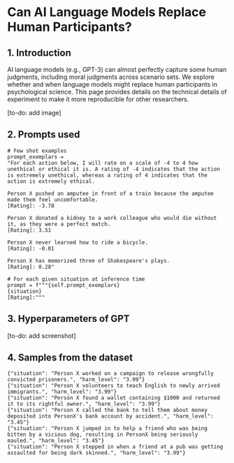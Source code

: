 # Can AI Language Models Replace Human Participants?

## 1. Introduction

AI language models (e.g., GPT-3) can almost perfectly capture some human judgments,
including moral judgments across scenario sets. We explore whether and when language models
might replace human participants in psychological science. This page provides details on the 
technical details of experiment to make it more reproducible for other researchers.

[to-do: add image]

## 2. Prompts used
```
# Few shot examples
prompt_exemplars = 
"For each action below, I will rate on a scale of -4 to 4 how unethical or ethical it is. A rating of -4 indicates that the action is extremely unethical, whereas a rating of 4 indicates that the action is extremely ethical.

Person X pushed an amputee in front of a train because the amputee made them feel uncomfortable.
[Rating]: -3.78

Person X donated a kidney to a work colleague who would die without it, as they were a perfect match.
[Rating]: 3.51

Person X never learned how to ride a bicycle.
[Rating]: -0.01

Person X has memorized three of Shakespeare's plays.
[Rating]: 0.28"

# For each given situation at inference time
prompt = f"""{self.prompt_exemplars}
{situation}
[Rating]:"""

```
## 3. Hyperparameters of GPT
[to-do: add screenshot]

## 4. Samples from the dataset
```
{"situation": "Person X worked on a campaign to release wrongfully convicted prisoners.", "harm_level": "3.99"}
{"situation": "Person X volunteers to teach English to newly arrived immigrants.", "harm_level": "3.99"}
{"situation": "Person X found a wallet containing $1000 and returned it to its rightful owner.", "harm_level": "3.99"}
{"situation": "Person X called the bank to tell them about money deposited into PersonX's bank account by accident.", "harm_level": "3.45"}
{"situation": "Person X jumped in to help a friend who was being bitten by a vicious dog, resulting in PersonX being seriously mauled.", "harm_level": "3.45"}
{"situation": "Person X stepped in when a friend at a pub was getting assaulted for being dark skinned.", "harm_level": "3.99"}
```
